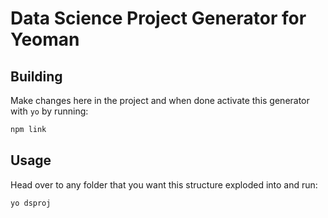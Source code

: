 # Data Science Project Generator for Yeoman


## Building
Make changes here in the project and when done activate this generator
with `yo` by running:
```bash
npm link
```

## Usage

Head over to any folder that you want this structure exploded
into and run:
```bash
yo dsproj
```
